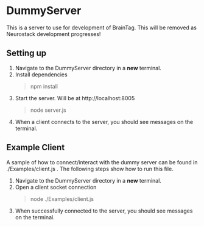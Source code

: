 # DummyServer
This is a server to use for development of BrainTag. This will be removed as Neurostack development progresses!

## Setting up
1. Navigate to the DummyServer directory in a **new** terminal.
2. Install dependencies 
    > npm install
3. Start the server. Will be at http://localhost:8005
    > node server.js
4. When a client connects to the server, you should see messages on the terminal.

## Example Client
A sample of how to connect/interact with the dummy server can be found in ./Examples/client.js . The following steps show how to run this file. 
1. Navigate to the DummyServer directory in a **new** terminal.
2. Open a client socket connection
    > node ./Examples/client.js
3. When successfully connected to the server, you should see messages on the terminal.
